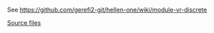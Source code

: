 See https://github.com/gerefi2-git/hellen-one/wiki/module-vr-discrete

[Source files](../../kicad/modules/hellen1-vr-discrete)